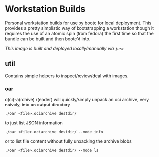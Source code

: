 Workstation Builds
===

Personal workstation builds for use by bootc for local deployment.
This provides a pretty simplistic way of bootstrapping a workstation
though it requires the use of an atomic spin (from fedora) the first
time so that the bundle can be built and then bootc'd into.

_This image is built and deployed locally/manually via `just`_

## util

Contains simple helpers to inspect/review/deal with images.

### oar

o(ci)-a(rchive) r(eader) will quickly/simply unpack an oci archive,
very naively, into an output directory

```
./oar <file>.ociarchive destdir/
```

to just list JSON information
```
./oar <file>.ociarchive destdir/ --mode info
```

or to list file content without fully unpacking the archive blobs
```
./oar <file>.ociarchive destdir/ --mode ls
```
